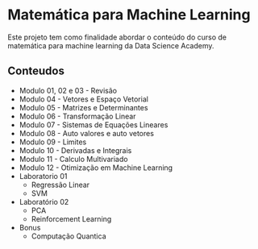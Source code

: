 # Matemática para Machine Learning

Este projeto tem como finalidade abordar o conteúdo do curso de matemática para machine learning da Data Science Academy.

## Conteudos
* Modulo 01, 02 e 03 - Revisão
* Modulo 04 - Vetores e Espaço Vetorial
* Modulo 05 - Matrizes e Determinantes
* Modulo 06 - Transformação Linear
* Modulo 07 - Sistemas de Equações Lineares
* Modulo 08 - Auto valores e auto vetores
* Modulo 09 - Limites
* Modulo 10 - Derivadas e Integrais
* Modulo 11 - Calculo Multivariado
* Modulo 12 - Otimização em Machine Learning
* Laboratorio 01
    * Regressão Linear
    * SVM
* Laboratório 02
    * PCA
    * Reinforcement Learning
* Bonus
    * Computação Quantica